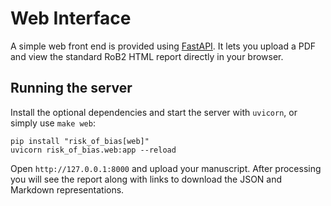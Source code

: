 # Web Interface

A simple web front end is provided using [FastAPI](https://fastapi.tiangolo.com/).
It lets you upload a PDF and view the standard RoB2 HTML report directly in your
browser.

## Running the server

Install the optional dependencies and start the server with `uvicorn`, or simply use `make web`:

```console
pip install "risk_of_bias[web]"
uvicorn risk_of_bias.web:app --reload
```

Open `http://127.0.0.1:8000` and upload your manuscript. After processing you
will see the report along with links to download the JSON and Markdown
representations.
